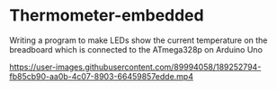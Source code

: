 # Thermometer-embedded
Writing a program to make LEDs show the current temperature on the breadboard which is connected to the ATmega328p on Arduino Uno


https://user-images.githubusercontent.com/89994058/189252794-fb85cb90-aa0b-4c07-8903-66459857edde.mp4

